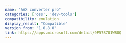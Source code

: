 ```yaml
---
name: "AAX converter pro"
categories: ['oss', 'dev-tools']
compatibility: emulation
display_result: "Compatible"
version_from: "1.0.8.0"
link: https://apps.microsoft.com/detail/9P57B701WB8Q
---
```

